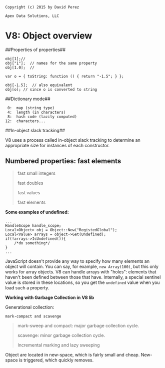    Copyright (c) 2015 by David Perez

    Apex Data Solutions, LLC

# V8: Object overview #

##Properties of properties##

    obj[1];//
    obj["1"];  // names for the same property
    obj[1.0];  //
    
    var o = { toString: function () { return "-1.5"; } };
    
    obj[-1.5];  // also equivalent
    obj[o]; // since o is converted to string

##Dictionary mode##

   	 0:  map (string type)
     4:  length (in characters)
     8:  hash code (lazily computed)
    12:  characters...
 
##In-object slack tracking##

V8 uses a process called in-object slack tracking to determine an appropriate size for instances of each constructor.

## Numbered properties: fast elements ##

> fast small integers
> 
> fast doubles
> 
> fast values
> 
> fast elements

**Some examples of undefined:**
	
	...
	HandleScope handle_scope;
	Local<Object> obj = Object::New("RegistedGlobal");
	Local<Value> arrays = object->Get(Undefined);
    if(!arrays->IsUndefined()){
    	/*do something*/
    }
	...

JavaScript doesn't provide any way to specify how many elements an object will contain. You can say, for example, `new Array(100)`, but this only works for array objects. V8 can handle arrays with "holes": elements that haven't been defined between those that have. Internally, a special sentinel value is stored in these locations, so you get the `undefined` value when you load such a property.



**Working with Garbage Collection in V8 lib**

Generational collection:

    mark-compact and scavenge
> mark-sweep and compact: major garbage collection cycle.
> 
> scavenge: minor garbage collection cycle.
> 
> Incremental marking and lazy sweeping

Object are located in new-space, which is fairly small and cheap. New-space is triggered, which quickly removes. 
